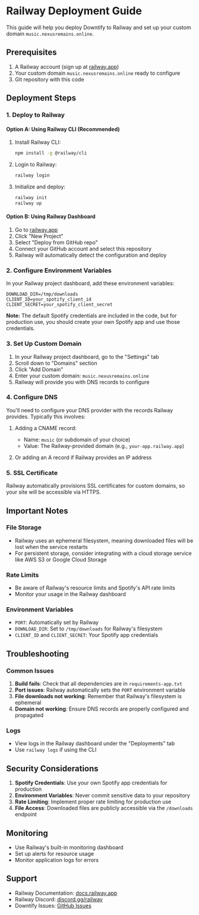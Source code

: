 # Railway Deployment Guide

This guide will help you deploy Downtify to Railway and set up your custom domain `music.nexusremains.online`.

## Prerequisites

1. A Railway account (sign up at [railway.app](https://railway.app))
2. Your custom domain `music.nexusremains.online` ready to configure
3. Git repository with this code

## Deployment Steps

### 1. Deploy to Railway

#### Option A: Using Railway CLI (Recommended)

1. Install Railway CLI:
   ```bash
   npm install -g @railway/cli
   ```

2. Login to Railway:
   ```bash
   railway login
   ```

3. Initialize and deploy:
   ```bash
   railway init
   railway up
   ```

#### Option B: Using Railway Dashboard

1. Go to [railway.app](https://railway.app)
2. Click "New Project"
3. Select "Deploy from GitHub repo"
4. Connect your GitHub account and select this repository
5. Railway will automatically detect the configuration and deploy

### 2. Configure Environment Variables

In your Railway project dashboard, add these environment variables:

```
DOWNLOAD_DIR=/tmp/downloads
CLIENT_ID=your_spotify_client_id
CLIENT_SECRET=your_spotify_client_secret
```

**Note:** The default Spotify credentials are included in the code, but for production use, you should create your own Spotify app and use those credentials.

### 3. Set Up Custom Domain

1. In your Railway project dashboard, go to the "Settings" tab
2. Scroll down to "Domains" section
3. Click "Add Domain"
4. Enter your custom domain: `music.nexusremains.online`
5. Railway will provide you with DNS records to configure

### 4. Configure DNS

You'll need to configure your DNS provider with the records Railway provides. Typically this involves:

1. Adding a CNAME record:
   - Name: `music` (or subdomain of your choice)
   - Value: The Railway-provided domain (e.g., `your-app.railway.app`)

2. Or adding an A record if Railway provides an IP address

### 5. SSL Certificate

Railway automatically provisions SSL certificates for custom domains, so your site will be accessible via HTTPS.

## Important Notes

### File Storage
- Railway uses an ephemeral filesystem, meaning downloaded files will be lost when the service restarts
- For persistent storage, consider integrating with a cloud storage service like AWS S3 or Google Cloud Storage

### Rate Limits
- Be aware of Railway's resource limits and Spotify's API rate limits
- Monitor your usage in the Railway dashboard

### Environment Variables
- `PORT`: Automatically set by Railway
- `DOWNLOAD_DIR`: Set to `/tmp/downloads` for Railway's filesystem
- `CLIENT_ID` and `CLIENT_SECRET`: Your Spotify app credentials

## Troubleshooting

### Common Issues

1. **Build fails**: Check that all dependencies are in `requirements-app.txt`
2. **Port issues**: Railway automatically sets the `PORT` environment variable
3. **File downloads not working**: Remember that Railway's filesystem is ephemeral
4. **Domain not working**: Ensure DNS records are properly configured and propagated

### Logs
- View logs in the Railway dashboard under the "Deployments" tab
- Use `railway logs` if using the CLI

## Security Considerations

1. **Spotify Credentials**: Use your own Spotify app credentials for production
2. **Environment Variables**: Never commit sensitive data to your repository
3. **Rate Limiting**: Implement proper rate limiting for production use
4. **File Access**: Downloaded files are publicly accessible via the `/downloads` endpoint

## Monitoring

- Use Railway's built-in monitoring dashboard
- Set up alerts for resource usage
- Monitor application logs for errors

## Support

- Railway Documentation: [docs.railway.app](https://docs.railway.app)
- Railway Discord: [discord.gg/railway](https://discord.gg/railway)
- Downtify Issues: [GitHub Issues](https://github.com/henriquesebastiao/downtify/issues)
